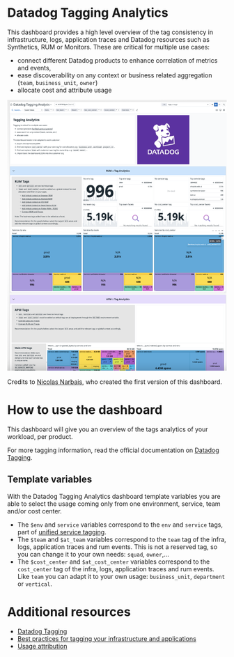 # Datadog Tagging Analytics

This dashboard provides a high level overview of the tag consistency in infrastructure, logs, application traces and Datadog resources such as Synthetics, RUM or Monitors. These are critical for multiple use cases: 
* connect different Datadog products to enhance correlation of metrics and events, 
* ease discoverability on any context or business related aggregation (`team`, `business_unit`, `owner`)
* allocate cost and attribute usage

![Screenshot of the Datadog Usage Dashboard](./img/datadog_tagging_analytics.png)

Credits to [Nicolas Narbais](https://github.com/nxnarbais), who created the first version of this dashboard.

# How to use the dashboard

This dashboard will give you an overview of the tags analytics of your workload, per product. 

For more tagging information, read the official documentation on [Datadog Tagging](https://docs.datadoghq.com/getting_started/tagging/).

## Template variables

With the Datadog Tagging Analytics dashboard template variables you are able to select the usage coming only from one environment, service, team and/or cost center. 

* The `$env` and `service` variables correspond to the `env` and `service` tags, part of [unified service tagging](https://docs.datadoghq.com/getting_started/tagging/unified_service_tagging/).
* The `$team` and `$at_team` variables correspond to the `team` tag of the infra, logs, application traces and rum events. This is not a reserved tag, so you can change it to your own needs: `squad`, `owner`,...
* The `$cost_center` and `$at_cost_center` variables correspond to the `cost_center` tag of the infra, logs, application traces and rum events. Like `team` you can adapt it to your own usage: `business_unit`, `department` or `vertical`.

# Additional resources

* [Datadog Tagging](https://docs.datadoghq.com/getting_started/tagging/)
* [Best practices for tagging your infrastructure and applications](https://www.datadoghq.com/blog/tagging-best-practices/)
* [Usage attribution](https://docs.datadoghq.com/account_management/billing/usage_attribution/#overview)
